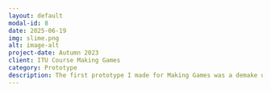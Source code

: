 ```yaml
---
layout: default
modal-id: 8
date: 2025-06-19
img: slime.png
alt: image-alt
project-date: Autumn 2023
client: ITU Course Making Games
category: Prototype
description: The first prototype I made for Making Games was a demake of Slime Keeper in Puzzle Script. It can be played here - https://www.puzzlescript.net/play.html?p=52419bfbdf4767ce1c3d33da752ac05f.
---
```

